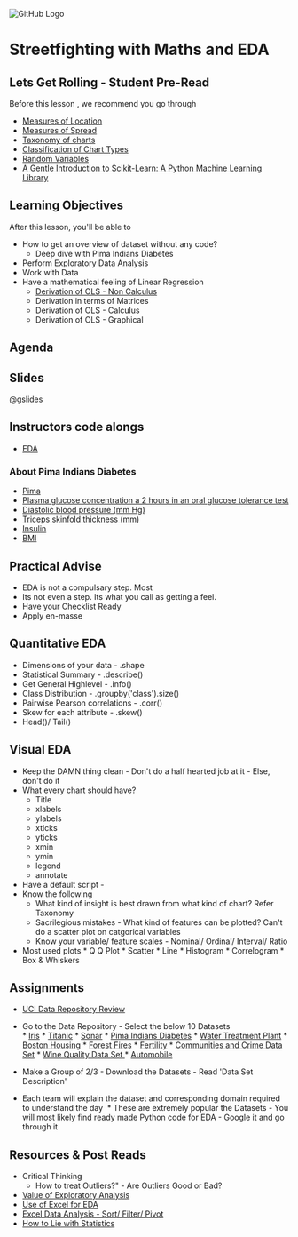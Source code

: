![GitHub Logo](https://s3.ap-south-1.amazonaws.com/greyatom-social/GreyAtom-logo.png)

# Streetfighting with Maths and EDA

## Lets Get Rolling - Student Pre-Read
Before this lesson , we recommend you go through

*  [Measures of Location](http://www.itl.nist.gov/div898/handbook/eda/section3/eda351.htm)
*  [Measures of Spread](http://www.abs.gov.au/websitedbs/a3121120.nsf/home/statistical+language+-+measures+of+spread)
*  [Taxonomy of charts](https://pykih.com/44878804.html) 
*  [Classification of Chart Types](http://excelcharts.com/wp-content/uploads/2013/11/classification-chart-types.png)
*  [Random Variables](https://en.wikipedia.org/wiki/Random_variable)
*  [A Gentle Introduction to Scikit-Learn: A Python Machine Learning Library](http://machinelearningmastery.com/a-gentle-introduction-to-scikit-learn-a-python-machine-learning-library/)


## Learning Objectives 

After this lesson, you'll be able to 
* How to get an overview of dataset without any code?
  * Deep dive with Pima Indians Diabetes
* Perform Exploratory Data Analysis
* Work with Data
* Have a mathematical feeling of Linear Regression
  * [Derivation of OLS - Non Calculus](https://www.amherst.edu/system/files/media/1287/SLR_Leastsquares.pdf)
  * Derivation in terms of Matrices
  * Derivation of OLS - Calculus 
  * Derivation of OLS - Graphical 

## Agenda


## Slides

@[gslides](12MfGuRbSPV-Hgtpn1Xmd8GGvwgwbwVSp8Gx1NVKH1Mk)

## Instructors code alongs

* [EDA](https://raw.githubusercontent.com/commit-live-students/exploratory-data-analysis/master/notebooks/introduction_to_machine_learning.ipynb)

### About Pima Indians Diabetes
  * [Pima](https://en.wikipedia.org/wiki/Pima_people)
  * [Plasma glucose concentration a 2 hours in an oral glucose tolerance test](https://en.wikipedia.org/wiki/Glucose_tolerance_test)
  * [Diastolic blood pressure (mm Hg)](http://www.webmd.boots.com/hypertension-high-blood-pressure/guide/diastolic-systolic)
  * [Triceps skinfold thickness (mm)](https://image.slidesharecdn.com/basicanthropometryppt-121012050944-phpapp02/95/basic-anthropometry-ppt-16-728.jpg?cb=1350018882)
  * [Insulin](https://en.wikipedia.org/wiki/Insulin)
  * [BMI](https://en.wikipedia.org/wiki/Body_mass_index)

## Practical Advise 
  *  EDA is not a compulsary step. Most  
  *  Its not even a step. Its what you call as getting a feel. 
  *  Have your Checklist Ready 
  *  Apply en-masse
  
## Quantitative EDA
  * Dimensions of your data - .shape
  * Statistical Summary - .describe()
  * Get General Highlevel - .info()
  * Class Distribution - .groupby('class').size()
  * Pairwise Pearson correlations - .corr()
  * Skew for each attribute - .skew()
  * Head()/ Tail()
  
## Visual EDA
  * Keep the DAMN thing clean - Don't do a half hearted job at it - Else, don't do it
  * What every chart should have?
     *  Title 
     *  xlabels
     *  ylabels
     *  xticks
     *  yticks
     *  xmin
     *  ymin
     *  legend
     *  annotate 
  *  Have a default script - 
  *  Know the following
     *  What kind of insight is best drawn from what kind of chart? Refer Taxonomy
     *  Sacrilegious mistakes - What kind of features can be plotted? Can't do a scatter plot on catgorical variables
     *  Know your variable/ feature scales - Nominal/ Ordinal/ Interval/ Ratio
  *  Most used plots
    *  Q Q Plot
    *  Scatter
    *  Line
    *  Histogram
    *  Correlogram
    *  Box & Whiskers 

## Assignments 
*  [UCI Data Repository Review](http://archive.ics.uci.edu/ml/datasets.html)
  *  Go to the Data Repository - Select the below 10 Datasets   
    *  [Iris](https://archive.ics.uci.edu/ml/datasets/Iris)
    *  [Titanic](https://www.kaggle.com/c/titanic)
    *  [Sonar](http://archive.ics.uci.edu/ml/datasets/connectionist+bench+(sonar,+mines+vs.+rocks))
    *  [Pima Indians Diabetes](https://archive.ics.uci.edu/ml/datasets/Pima+Indians+Diabetes)
    *  [Water Treatment Plant](https://archive.ics.uci.edu/ml/datasets/Water+Treatment+Plant)
    *  [Boston Housing](https://archive.ics.uci.edu/ml/datasets/housing)
    *  [Forest Fires](https://archive.ics.uci.edu/ml/datasets/Forest+Fires)
    *  [Fertility](https://archive.ics.uci.edu/ml/datasets/Fertility#)
    *  [Communities and Crime Data Set](https://archive.ics.uci.edu/ml/datasets/Communities+and+Crime)
    *  [Wine Quality Data Set ](https://archive.ics.uci.edu/ml/datasets/Wine+Quality)
    *  [Automobile](https://archive.ics.uci.edu/ml/datasets/Automobile)

  *  Make a Group of 2/3 - Download the Datasets - Read 'Data Set Description'
  *  Each team will explain the dataset and corresponding domain required to understand the day
  *  These are extremely popular the Datasets - You will most likely find ready made Python code for EDA - Google it and go through it 

## Resources & Post Reads
  * Critical Thinking 
    * How to treat Outliers?" - Are Outliers Good or Bad?
  * [Value of Exploratory Analysis](http://www.kdnuggets.com/2017/04/value-exploratory-data-analysis.html)
  * [Use of Excel for EDA](https://www.youtube.com/playlist?list=PLZzQj_sVf3slNwpohkUAkD0gHncgfCpJ3)
  * [Excel Data Analysis - Sort/ Filter/ Pivot](https://www.youtube.com/playlist?list=PLZzQj_sVf3slNwpohkUAkD0gHncgfCpJ3)
  * [How to Lie with Statistics](https://en.wikipedia.org/wiki/How_to_Lie_with_Statistics)

